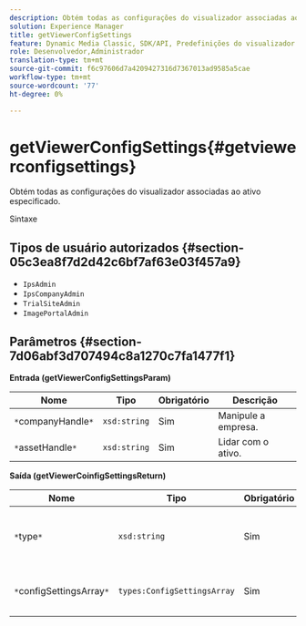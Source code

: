 ```yaml
---
description: Obtém todas as configurações do visualizador associadas ao ativo especificado.
solution: Experience Manager
title: getViewerConfigSettings
feature: Dynamic Media Classic, SDK/API, Predefinições do visualizador
role: Desenvolvedor,Administrador
translation-type: tm+mt
source-git-commit: f6c97606d7a4209427316d7367013ad9585a5cae
workflow-type: tm+mt
source-wordcount: '77'
ht-degree: 0%

---
```



# getViewerConfigSettings{#getviewerconfigsettings}

Obtém todas as configurações do visualizador associadas ao ativo especificado.

Sintaxe

## Tipos de usuário autorizados {#section-05c3ea8f7d2d42c6bf7af63e03f457a9}

* `IpsAdmin`
* `IpsCompanyAdmin`
* `TrialSiteAdmin`
* `ImagePortalAdmin`

## Parâmetros {#section-7d06abf3d707494c8a1270c7fa1477f1}

**Entrada (getViewerConfigSettingsParam)**

| Nome | Tipo | Obrigatório | Descrição |
|---|---|---|---|
| `*`companyHandle`*` | `xsd:string` | Sim | Manipule a empresa. |
| `*`assetHandle`*` | `xsd:string` | Sim | Lidar com o ativo. |

**Saída (getViewerCoinfigSettingsReturn)**

| Nome | Tipo | Obrigatório | Descrição |
|---|---|---|---|
| `*`type`*` | `xsd:string` | Sim | Tipo de visualizador ao qual as configurações se aplicam. |
| `*`configSettingsArray`*` | `types:ConfigSettingsArray` | Sim | Matriz de configurações do visualizador. |

